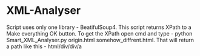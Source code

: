 # XML-Analyser
Script uses only one library - BeatifulSoup4.
This script returns XPath to a Make everything OK button. To get the XPath open cmd and type - python Smart_XML_Analyser.py origin.html somehow_diffrent.html.
That will return a path like this - html/div/div/a
